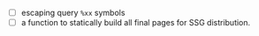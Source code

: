 - [ ] escaping query `%xx` symbols
- [ ] a function to statically build all final pages for SSG distribution.
